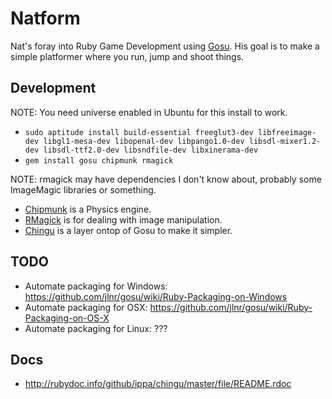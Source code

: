 # Natform

Nat's foray into Ruby Game Development using [Gosu][]. His goal is to make a simple platformer where you run, jump and shoot things.

[Gosu]: http://www.libgosu.org/

## Development

 NOTE: You need universe enabled in Ubuntu for this install to work.

 * `sudo aptitude install build-essential freeglut3-dev libfreeimage-dev libgl1-mesa-dev libopenal-dev libpango1.0-dev libsdl-mixer1.2-dev libsdl-ttf2.0-dev libsndfile-dev libxinerama-dev`
 * `gem install gosu chipmunk rmagick`

 NOTE: rmagick may have dependencies I don't know about, probably some ImageMagic libraries or something.

 * [Chipmunk][] is a Physics engine.
 * [RMagick][] is for dealing with image manipulation.
 * [Chingu][] is a layer ontop of Gosu to make it simpler.

[RMagick]: https://github.com/rmagick/rmagick
[Chipmunk]: https://github.com/slembcke/Chipmunk-Physics
[Chingu]: https://github.com/ippa/chingu

## TODO

 * Automate packaging for Windows: <https://github.com/jlnr/gosu/wiki/Ruby-Packaging-on-Windows>
 * Automate packaging for OSX: <https://github.com/jlnr/gosu/wiki/Ruby-Packaging-on-OS-X>
 * Automate packaging for Linux: ???

## Docs

 * <http://rubydoc.info/github/ippa/chingu/master/file/README.rdoc>

